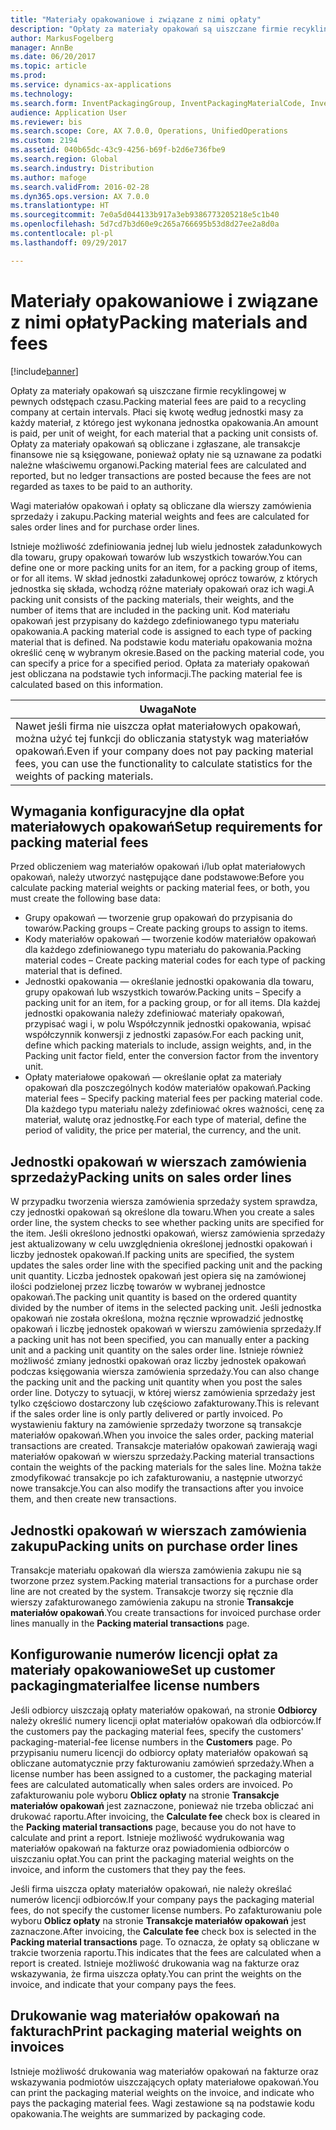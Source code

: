 ```yaml
---
title: "Materiały opakowaniowe i związane z nimi opłaty"
description: "Opłaty za materiały opakowań są uiszczane firmie recyklingowej w pewnych odstępach czasu. Płaci się kwotę według jednostki masy za każdy materiał, z którego jest wykonana jednostka opakowania. Opłaty za materiały opakowań są obliczane i zgłaszane, ale transakcje finansowe nie są księgowane, ponieważ opłaty nie są uznawane za podatki należne właściwemu organowi."
author: MarkusFogelberg
manager: AnnBe
ms.date: 06/20/2017
ms.topic: article
ms.prod: 
ms.service: dynamics-ax-applications
ms.technology: 
ms.search.form: InventPackagingGroup, InventPackagingMaterialCode, InventPackagingMaterialFee, InventPackagingMaterialTrans, InventPackagingMaterialTransPurch, InventPackagingUnit
audience: Application User
ms.reviewer: bis
ms.search.scope: Core, AX 7.0.0, Operations, UnifiedOperations
ms.custom: 2194
ms.assetid: 040b65dc-43c9-4256-b69f-b2d6e736fbe9
ms.search.region: Global
ms.search.industry: Distribution
ms.author: mafoge
ms.search.validFrom: 2016-02-28
ms.dyn365.ops.version: AX 7.0.0
ms.translationtype: HT
ms.sourcegitcommit: 7e0a5d044133b917a3eb9386773205218e5c1b40
ms.openlocfilehash: 5d7cd7b3d60e9c265a766695b53d8d27ee2a8d0a
ms.contentlocale: pl-pl
ms.lasthandoff: 09/29/2017

---
```


# <a name="packing-materials-and-fees"></a><span data-ttu-id="828f1-105">Materiały opakowaniowe i związane z nimi opłaty</span><span class="sxs-lookup"><span data-stu-id="828f1-105">Packing materials and fees</span></span>

[!include[banner](../includes/banner.md)]


<span data-ttu-id="828f1-106">Opłaty za materiały opakowań są uiszczane firmie recyklingowej w pewnych odstępach czasu.</span><span class="sxs-lookup"><span data-stu-id="828f1-106">Packing material fees are paid to a recycling company at certain intervals.</span></span> <span data-ttu-id="828f1-107">Płaci się kwotę według jednostki masy za każdy materiał, z którego jest wykonana jednostka opakowania.</span><span class="sxs-lookup"><span data-stu-id="828f1-107">An amount is paid, per unit of weight, for each material that a packing unit consists of.</span></span> <span data-ttu-id="828f1-108">Opłaty za materiały opakowań są obliczane i zgłaszane, ale transakcje finansowe nie są księgowane, ponieważ opłaty nie są uznawane za podatki należne właściwemu organowi.</span><span class="sxs-lookup"><span data-stu-id="828f1-108">Packing material fees are calculated and reported, but no ledger transactions are posted because the fees are not regarded as taxes to be paid to an authority.</span></span>

<span data-ttu-id="828f1-109">Wagi materiałów opakowań i opłaty są obliczane dla wierszy zamówienia sprzedaży i zakupu.</span><span class="sxs-lookup"><span data-stu-id="828f1-109">Packing material weights and fees are calculated for sales order lines and for purchase order lines.</span></span>

<span data-ttu-id="828f1-110">Istnieje możliwość zdefiniowania jednej lub wielu jednostek załadunkowych dla towaru, grupy opakowań towarów lub wszystkich towarów.</span><span class="sxs-lookup"><span data-stu-id="828f1-110">You can define one or more packing units for an item, for a packing group of items, or for all items.</span></span> <span data-ttu-id="828f1-111">W skład jednostki załadunkowej oprócz towarów, z których jednostka się składa, wchodzą różne materiały opakowań oraz ich wagi.</span><span class="sxs-lookup"><span data-stu-id="828f1-111">A packing unit consists of the packing materials, their weights, and the number of items that are included in the packing unit.</span></span> <span data-ttu-id="828f1-112">Kod materiału opakowań jest przypisany do każdego zdefiniowanego typu materiału opakowania.</span><span class="sxs-lookup"><span data-stu-id="828f1-112">A packing material code is assigned to each type of packing material that is defined.</span></span> <span data-ttu-id="828f1-113">Na podstawie kodu materiału opakowania można określić cenę w wybranym okresie.</span><span class="sxs-lookup"><span data-stu-id="828f1-113">Based on the packing material code, you can specify a price for a specified period.</span></span> <span data-ttu-id="828f1-114">Opłata za materiały opakowań jest obliczana na podstawie tych informacji.</span><span class="sxs-lookup"><span data-stu-id="828f1-114">The packing material fee is calculated based on this information.</span></span>

| <span data-ttu-id="828f1-115">**Uwaga**</span><span class="sxs-lookup"><span data-stu-id="828f1-115">**Note**</span></span>                                                                                                                                             |
|------------------------------------------------------------------------------------------------------------------------------------------------------|
| <span data-ttu-id="828f1-116">Nawet jeśli firma nie uiszcza opłat materiałowych opakowań, można użyć tej funkcji do obliczania statystyk wag materiałów opakowań.</span><span class="sxs-lookup"><span data-stu-id="828f1-116">Even if your company does not pay packing material fees, you can use the functionality to calculate statistics for the weights of packing materials.</span></span> |

## <a name="setup-requirements-for-packing-material-fees"></a><span data-ttu-id="828f1-117">Wymagania konfiguracyjne dla opłat materiałowych opakowań</span><span class="sxs-lookup"><span data-stu-id="828f1-117">Setup requirements for packing material fees</span></span>
<span data-ttu-id="828f1-118">Przed obliczeniem wag materiałów opakowań i/lub opłat materiałowych opakowań, należy utworzyć następujące dane podstawowe:</span><span class="sxs-lookup"><span data-stu-id="828f1-118">Before you calculate packing material weights or packing material fees, or both, you must create the following base data:</span></span>

-   <span data-ttu-id="828f1-119">Grupy opakowań — tworzenie grup opakowań do przypisania do towarów.</span><span class="sxs-lookup"><span data-stu-id="828f1-119">Packing groups – Create packing groups to assign to items.</span></span>
-   <span data-ttu-id="828f1-120">Kody materiałów opakowań — tworzenie kodów materiałów opakowań dla każdego zdefiniowanego typu materiału do pakowania.</span><span class="sxs-lookup"><span data-stu-id="828f1-120">Packing material codes – Create packing material codes for each type of packing material that is defined.</span></span>
-   <span data-ttu-id="828f1-121">Jednostki opakowania — określanie jednostki opakowania dla towaru, grupy opakowań lub wszystkich towarów.</span><span class="sxs-lookup"><span data-stu-id="828f1-121">Packing units – Specify a packing unit for an item, for a packing group, or for all items.</span></span> <span data-ttu-id="828f1-122">Dla każdej jednostki opakowania należy zdefiniować materiały opakowań, przypisać wagi i, w polu Współczynnik jednostki opakowania, wpisać współczynnik konwersji z jednostki zapasów.</span><span class="sxs-lookup"><span data-stu-id="828f1-122">For each packing unit, define which packing materials to include, assign weights, and, in the Packing unit factor field, enter the conversion factor from the inventory unit.</span></span>
-   <span data-ttu-id="828f1-123">Opłaty materiałowe opakowań — określanie opłat za materiały opakowań dla poszczególnych kodów materiałów opakowań.</span><span class="sxs-lookup"><span data-stu-id="828f1-123">Packing material fees – Specify packing material fees per packing material code.</span></span> <span data-ttu-id="828f1-124">Dla każdego typu materiału należy zdefiniować okres ważności, cenę za materiał, walutę oraz jednostkę.</span><span class="sxs-lookup"><span data-stu-id="828f1-124">For each type of material, define the period of validity, the price per material, the currency, and the unit.</span></span>

## <a name="packing-units-on-sales-order-lines"></a><span data-ttu-id="828f1-125">Jednostki opakowań w wierszach zamówienia sprzedaży</span><span class="sxs-lookup"><span data-stu-id="828f1-125">Packing units on sales order lines</span></span>
<span data-ttu-id="828f1-126">W przypadku tworzenia wiersza zamówienia sprzedaży system sprawdza, czy jednostki opakowań są określone dla towaru.</span><span class="sxs-lookup"><span data-stu-id="828f1-126">When you create a sales order line, the system checks to see whether packing units are specified for the item.</span></span> <span data-ttu-id="828f1-127">Jeśli określono jednostki opakowań, wiersz zamówienia sprzedaży jest aktualizowany w celu uwzględnienia określonej jednostki opakowań i liczby jednostek opakowań.</span><span class="sxs-lookup"><span data-stu-id="828f1-127">If packing units are specified, the system updates the sales order line with the specified packing unit and the packing unit quantity.</span></span> <span data-ttu-id="828f1-128">Liczba jednostek opakowań jest opiera się na zamówionej ilości podzielonej przez liczbę towarów w wybranej jednostce opakowań.</span><span class="sxs-lookup"><span data-stu-id="828f1-128">The packing unit quantity is based on the ordered quantity divided by the number of items in the selected packing unit.</span></span> <span data-ttu-id="828f1-129">Jeśli jednostka opakowań nie została określona, można ręcznie wprowadzić jednostkę opakowań i liczbę jednostek opakowań w wierszu zamówienia sprzedaży.</span><span class="sxs-lookup"><span data-stu-id="828f1-129">If a packing unit has not been specified, you can manually enter a packing unit and a packing unit quantity on the sales order line.</span></span> <span data-ttu-id="828f1-130">Istnieje również możliwość zmiany jednostki opakowań oraz liczby jednostek opakowań podczas księgowania wiersza zamówienia sprzedaży.</span><span class="sxs-lookup"><span data-stu-id="828f1-130">You can also change the packing unit and the packing unit quantity when you post the sales order line.</span></span> <span data-ttu-id="828f1-131">Dotyczy to sytuacji, w której wiersz zamówienia sprzedaży jest tylko częściowo dostarczony lub częściowo zafakturowany.</span><span class="sxs-lookup"><span data-stu-id="828f1-131">This is relevant if the sales order line is only partly delivered or partly invoiced.</span></span> <span data-ttu-id="828f1-132">Po wystawieniu faktury na zamówienie sprzedaży tworzone są transakcje materiałów opakowań.</span><span class="sxs-lookup"><span data-stu-id="828f1-132">When you invoice the sales order, packing material transactions are created.</span></span> <span data-ttu-id="828f1-133">Transakcje materiałów opakowań zawierają wagi materiałów opakowań w wierszu sprzedaży.</span><span class="sxs-lookup"><span data-stu-id="828f1-133">Packing material transactions contain the weights of the packing materials for the sales line.</span></span> <span data-ttu-id="828f1-134">Można także zmodyfikować transakcje po ich zafakturowaniu, a następnie utworzyć nowe transakcje.</span><span class="sxs-lookup"><span data-stu-id="828f1-134">You can also modify the transactions after you invoice them, and then create new transactions.</span></span>

## <a name="packing-units-on-purchase-order-lines"></a><span data-ttu-id="828f1-135">Jednostki opakowań w wierszach zamówienia zakupu</span><span class="sxs-lookup"><span data-stu-id="828f1-135">Packing units on purchase order lines</span></span>
<span data-ttu-id="828f1-136">Transakcje materiału opakowań dla wiersza zamówienia zakupu nie są tworzone przez system.</span><span class="sxs-lookup"><span data-stu-id="828f1-136">Packing material transactions for a purchase order line are not created by the system.</span></span> <span data-ttu-id="828f1-137">Transakcje tworzy się ręcznie dla wierszy zafakturowanego zamówienia zakupu na stronie **Transakcje materiałów opakowań**.</span><span class="sxs-lookup"><span data-stu-id="828f1-137">You create transactions for invoiced purchase order lines manually in the **Packing material transactions** page.</span></span>

## <a name="set-up-customer-packagingmaterialfee-license-numbers"></a><span data-ttu-id="828f1-138">Konfigurowanie numerów licencji opłat za materiały opakowaniowe</span><span class="sxs-lookup"><span data-stu-id="828f1-138">Set up customer packagingmaterialfee license numbers</span></span>
<span data-ttu-id="828f1-139">Jeśli odbiorcy uiszczają opłaty materiałów opakowań, na stronie **Odbiorcy** należy określić numery licencji opłat materiałów opakowań dla odbiorców.</span><span class="sxs-lookup"><span data-stu-id="828f1-139">If the customers pay the packaging material fees, specify the customers' packaging-material-fee license numbers in the **Customers** page.</span></span> <span data-ttu-id="828f1-140">Po przypisaniu numeru licencji do odbiorcy opłaty materiałów opakowań są obliczane automatycznie przy fakturowaniu zamówień sprzedaży.</span><span class="sxs-lookup"><span data-stu-id="828f1-140">When a license number has been assigned to a customer, the packaging material fees are calculated automatically when sales orders are invoiced.</span></span> <span data-ttu-id="828f1-141">Po zafakturowaniu pole wyboru **Oblicz opłaty** na stronie **Transakcje materiałów opakowań** jest zaznaczone, ponieważ nie trzeba obliczać ani drukować raportu.</span><span class="sxs-lookup"><span data-stu-id="828f1-141">After invoicing, the **Calculate fee** check box is cleared in the **Packing material transactions** page, because you do not have to calculate and print a report.</span></span> <span data-ttu-id="828f1-142">Istnieje możliwość wydrukowania wag materiałów opakowań na fakturze oraz powiadomienia odbiorców o uiszczaniu opłat.</span><span class="sxs-lookup"><span data-stu-id="828f1-142">You can print the packaging material weights on the invoice, and inform the customers that they pay the fees.</span></span> 

<span data-ttu-id="828f1-143">Jeśli firma uiszcza opłaty materiałów opakowań, nie należy określać numerów licencji odbiorców.</span><span class="sxs-lookup"><span data-stu-id="828f1-143">If your company pays the packaging material fees, do not specify the customer license numbers.</span></span> <span data-ttu-id="828f1-144">Po zafakturowaniu pole wyboru **Oblicz opłaty** na stronie **Transakcje materiałów opakowań** jest zaznaczone.</span><span class="sxs-lookup"><span data-stu-id="828f1-144">After invoicing, the **Calculate fee** check box is selected in the **Packing material transactions** page.</span></span> <span data-ttu-id="828f1-145">To oznacza, że opłaty są obliczane w trakcie tworzenia raportu.</span><span class="sxs-lookup"><span data-stu-id="828f1-145">This indicates that the fees are calculated when a report is created.</span></span> <span data-ttu-id="828f1-146">Istnieje możliwość drukowania wag na fakturze oraz wskazywania, że firma uiszcza opłaty.</span><span class="sxs-lookup"><span data-stu-id="828f1-146">You can print the weights on the invoice, and indicate that your company pays the fees.</span></span>

## <a name="print-packaging-material-weights-on-invoices"></a><span data-ttu-id="828f1-147">Drukowanie wag materiałów opakowań na fakturach</span><span class="sxs-lookup"><span data-stu-id="828f1-147">Print packaging material weights on invoices</span></span>
<span data-ttu-id="828f1-148">Istnieje możliwość drukowania wag materiałów opakowań na fakturze oraz wskazywania podmiotów uiszczających opłaty materiałowe opakowań.</span><span class="sxs-lookup"><span data-stu-id="828f1-148">You can print the packaging material weights on the invoice, and indicate who pays the packaging material fees.</span></span> <span data-ttu-id="828f1-149">Wagi zestawione są na podstawie kodu opakowania.</span><span class="sxs-lookup"><span data-stu-id="828f1-149">The weights are summarized by packaging code.</span></span>
 





